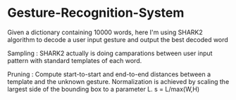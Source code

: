 # Gesture-Recognition-System

Given a dictionary containing 10000 words, here I'm using SHARK2 algorithm to decode a user input gesture and output the best decoded word

Sampling : SHARK2 actually is doing camparations between user input pattern with standard templates of each word.

Pruning : Compute start-to-start and end-to-end distances between a template and the unknown gesture.
Normalization is achieved by scaling the largest side of the bounding box to a parameter L.
s = L/max(W,H)

